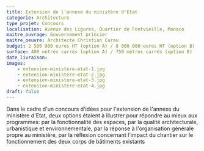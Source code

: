 ```yaml
---
title: Extension de l'annexe du ministère d'Etat
categorie: Architecture
type_projet: Concours
localisation: Avenue des Ligures, Quartier de Fontvieille, Monaco
maitre_ouvrage: Gouvernement princier
maitre_oeuvre: Architecte Christian Curau
budget: 2 500 000 euros HT (option A) / 8 000 000 euros HT (option B)
surface: 400 mètres carrés (option A) / 750 mètres carrés (option B)
date_livraison:
images:
    - extension-ministere-etat-1.jpg
    - extension-ministere-etat-2.jpg
    - extension-ministere-etat-3.jpg
    - extension-ministere-etat-4.jpg
draft: false
---
```

Dans le cadre d'un concours d'idées pour l'extension de l'annexe du ministère d'Etat, deux options étaient à illustrer pour répondre au mieux aux programmes: par la fonctionnalité des espaces, par la qualité architecturale, urbanistique et environnementale, par la réponse à l'organisation générale propre au ministère, par la réflexion concernant l'impact du chantier sur le fonctionnement des deux corps de bâtiments existants